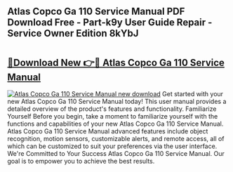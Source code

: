 ## Atlas Copco Ga 110 Service Manual PDF Download Free - Part-k9y User Guide Repair - Service Owner Edition 8kYbJ

# <h2><a href="http://bc31884.oget.top/?id=Atlas+Copco+Ga+110+Service+Manual">🔗Download New 👉🔴 Atlas Copco Ga 110 Service Manual</a></h2>

[![Atlas Copco Ga 110 Service Manual new download](https://i.imgur.com/5g1atiW.png)](http://bc31884.oget.top/?id=Atlas+Copco+Ga+110+Service+Manual)
Get started with your new Atlas Copco Ga 110 Service Manual today! This user manual provides a detailed overview of the product's features and functionality. Familiarize Yourself Before you begin, take a moment to familiarize yourself with the functions and capabilities of your new Atlas Copco Ga 110 Service Manual. Atlas Copco Ga 110 Service Manual advanced features include object recognition, motion sensors, customizable alerts, and remote access, all of which can be customized to suit your preferences via the user interface. We're Committed to Your Success Atlas Copco Ga 110 Service Manual. Our goal is to empower you to achieve the best results.
